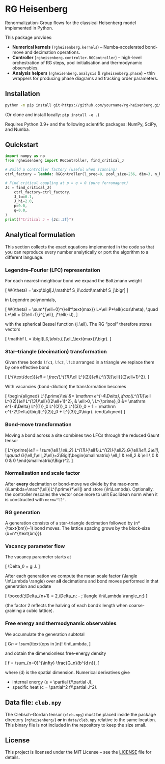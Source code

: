 # RG Heisenberg

Renormalization-Group flows for the classical Heisenberg model implemented in Python.

This package provides:

-   **Numerical kernels** (`rgheisenberg.kernels`) – Numba-accelerated bond-move and decimation operations.
-   **Controller** (`rgheisenberg.controller.RGController`) – high-level orchestration of RG steps, pool initialisation and thermodynamic observables.
-   **Analysis helpers** (`rgheisenberg.analysis` & `rgheisenberg.phase`) – thin wrappers for producing phase diagrams and tracking order parameters.

## Installation

```bash
python -m pip install git+https://github.com/yourname/rg-heisenberg.git
```

(Or clone and install locally: `pip install -e .`)

Requires Python 3.9+ and the following scientific packages: NumPy, SciPy, and Numba.

## Quickstart

```python
import numpy as np
from rgheisenberg import RGController, find_critical_J

# Build a controller factory (useful when scanning)
ctrl_factory = lambda: RGController(l_prec=8, pool_size=256, dim=3, n_bm=2)

# Find critical coupling at p = q = 0 (pure ferromagnet)
Jc = find_critical_J(
    ctrl_factory=ctrl_factory,
    J_lo=0.1,
    J_hi=2.0,
    p=0.0,
    q=0.0,
)
print(f"Critical J ≈ {Jc:.3f}")
```

## Analytical formulation

This section collects the exact equations implemented in the code so that you can reproduce every number analytically or port the algorithm to a different language.

### Legendre–Fourier (LFC) representation

For each nearest-neighbour bond we expand the Boltzmann weight

\[ W(\theta) = \exp\bigl[J\,\mathbf S_i\!\cdot\!\mathbf S_j\bigr] \]

in Legendre polynomials,

\[ W(\theta) = \sum*{\ell=0}^{\ell*\text{max}} L*\ell P*\ell(\cos\theta), \quad L*\ell = (2\ell+1)\,i^{\,\ell}\, j*\ell(-iJ), \]

with the spherical Bessel function \(j\_\ell\). The RG “pool” therefore stores vectors

\[ \mathbf L = \bigl(L*0,\dots,L*{\ell\_\text{max}}\bigr). \]

### Star–triangle (decimation) transformation

Given three bonds `lfc1`, `lfc2`, `lfc3` arranged in a triangle we replace them by one effective bond

\[ L^{\text{dec}}_\ell = \frac{L^{(1)}_\ell L^{(2)}_\ell L^{(3)}_\ell}{(2\ell+1)^2}. \]

With vacancies (bond-dilution) the transformation becomes

\[
\begin{aligned}
L^{\prime}_\ell &= \mathrm e^{-4\Delta}\,\frac{L^{(1)}_\ell L^{(2)}_\ell L^{(3)}_\ell}{(2\ell+1)^2}, & \ell>0, \\
L^{\prime}\_0 &= \mathrm e^{-4\Delta} L^{(1)}\_0 L^{(2)}\_0 L^{(3)}\_0 + 1 + \mathrm e^{-2\Delta}\bigl(L^{(2)}\_0 + L^{(3)}\_0\bigr).
\end{aligned}
\]

### Bond-move transformation

Moving a bond across a site combines two LFCs through the reduced Gaunt tensor

\[ L^{\prime}_\ell = \sum_{\ell*1,\ell_2} L^{(1)}*{\ell*1}\,L^{(2)}*{\ell*2}\,G*{\ell*1\ell_2\ell}, \qquad G*{\ell_1\ell_2\ell}=2\Bigl(\begin{smallmatrix} \ell_1 & \ell_2 & \ell \\ 0 & 0 & 0 \end{smallmatrix}\Bigr)^2. \]

### Normalisation and scale factor

After **every** decimation or bond-move we divide by the max-norm
\(\Lambda=\max*{\ell}|L^{\prime}*\ell|\) and store \(\ln\Lambda\). Optionally, the controller rescales the vector once more to unit Euclidean norm when it is constructed with `norm="l2"`.

### RG generation

A generation consists of a star–triangle decimation followed by \(n*{\text{bm}}-1\) bond moves.
The lattice spacing grows by the block-size \(b=n*{\text{bm}}\).

### Vacancy parameter flow

The vacancy parameter starts at

\[ \Delta_0 = g J. \]

After each generation we compute the mean scale factor
\(\langle \ln\Lambda \rangle\) over **all** decimations and bond moves performed in that generation and update

\[ \boxed{\;\Delta\_{n+1} = 2\,\Delta_n\; - \; \langle \ln\Lambda \rangle_n\;} \]

(the factor 2 reflects the halving of each bond’s length when coarse-graining a cubic lattice).

### Free energy and thermodynamic observables

We accumulate the generation subtotal

\[ G*n = \sum*{\text{ops in }n}\! \ln\Lambda, \]

and obtain the dimensionless free-energy density

\[ f = \sum\_{n=0}^{\infty} \frac{G_n}{b^{d n}}, \]

where \(d\) is the spatial dimension. Numerical derivatives give

-   internal energy \(u = \partial f/\partial J\),
-   specific heat \(c = \partial^2 f/\partial J^2\).

## Data file: `cleb.npy`

The Clebsch–Gordan tensor (`cleb.npy`) must be placed inside the package directory (`rgheisenberg/`) **or** in `data/cleb.npy` relative to the same location. This binary file is not included in the repository to keep the size small.

## License

This project is licensed under the MIT License – see the [LICENSE](LICENSE) file for details.
